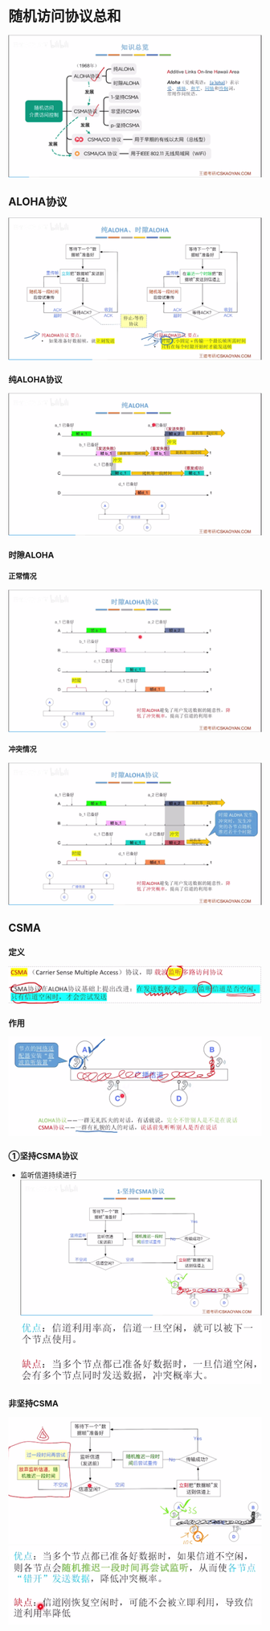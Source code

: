 

# 随机访问协议总和
![输入图片说明](/imgs/2025-07-27/qLdXSuLecwIKIudG.png)


## ALOHA协议
![输入图片说明](/imgs/2025-07-27/MpZjrUM6RsUQezO2.png)
### 纯ALOHA协议
![输入图片说明](/imgs/2025-07-27/LzjGLQ8wsO3iDJHK.png)
### 时隙ALOHA
#### 正常情况
![输入图片说明](/imgs/2025-07-27/WjFOIOUGAJubxQMF.png)
#### 冲突情况
![输入图片说明](/imgs/2025-07-27/gSpfy8AuIIdO7Qs3.png)

## CSMA
### 定义
![输入图片说明](/imgs/2025-07-27/YUpNZIsv46Xskxft.png)
### 作用
![输入图片说明](/imgs/2025-07-27/pidkCSY32473baOw.png)

### ①坚持CSMA协议	
- 监听信道持续进行
![输入图片说明](/imgs/2025-07-27/DzIrH7TvEWud9OvH.png)
![输入图片说明](/imgs/2025-07-27/e1e2X6kAsKkGHAqb.png)

### 非坚持CSMA
![输入图片说明](/imgs/2025-07-27/fg127HsjUw5Ktf62.png)
![输入图片说明](/imgs/2025-07-27/z9x0bUM9oXnBR2Vv.png)
<!--stackedit_data:
eyJoaXN0b3J5IjpbODIzMDY3MDQ2LDE2OTQ0NjIxMTcsNDQwOT
A1NjE5XX0=
-->